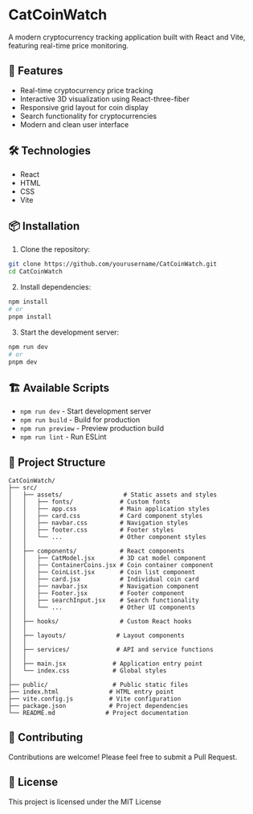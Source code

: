 # CatCoinWatch

A modern cryptocurrency tracking application built with React and Vite, featuring real-time price monitoring.

## 🚀 Features

- Real-time cryptocurrency price tracking
- Interactive 3D visualization using React-three-fiber
- Responsive grid layout for coin display
- Search functionality for cryptocurrencies
- Modern and clean user interface

## 🛠️ Technologies

- React 
- HTML
- CSS
- Vite 

## 📦 Installation

1. Clone the repository:
```bash
git clone https://github.com/yourusername/CatCoinWatch.git
cd CatCoinWatch
```

2. Install dependencies:
```bash
npm install
# or
pnpm install
```

3. Start the development server:
```bash
npm run dev
# or
pnpm dev
```

## 🏗️ Available Scripts

- `npm run dev` - Start development server
- `npm run build` - Build for production
- `npm run preview` - Preview production build
- `npm run lint` - Run ESLint

## 🎨 Project Structure

```
CatCoinWatch/
├── src/
│   ├── assets/                 # Static assets and styles
│   │   ├── fonts/             # Custom fonts
│   │   ├── app.css            # Main application styles
│   │   ├── card.css           # Card component styles
│   │   ├── navbar.css         # Navigation styles
│   │   ├── footer.css         # Footer styles
│   │   └── ...                # Other component styles
│   │
│   ├── components/            # React components
│   │   ├── CatModel.jsx       # 3D cat model component
│   │   ├── ContainerCoins.jsx # Coin container component
│   │   ├── CoinList.jsx       # Coin list component
│   │   ├── card.jsx           # Individual coin card
│   │   ├── navbar.jsx         # Navigation component
│   │   ├── Footer.jsx         # Footer component
│   │   ├── searchInput.jsx    # Search functionality
│   │   └── ...                # Other UI components
│   │
│   ├── hooks/                 # Custom React hooks
│   │
│   ├── layouts/              # Layout components
│   │
│   ├── services/             # API and service functions
│   │
│   ├── main.jsx             # Application entry point
│   └── index.css            # Global styles
│
├── public/                  # Public static files
├── index.html              # HTML entry point
├── vite.config.js          # Vite configuration
├── package.json            # Project dependencies
└── README.md              # Project documentation
```

## 🤝 Contributing

Contributions are welcome! Please feel free to submit a Pull Request.

## 📝 License

This project is licensed under the MIT License